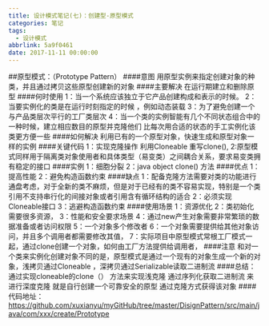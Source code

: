 ```yaml
---
title: 设计模式笔记(七)：创建型-原型模式
categories: 笔记
tags:
  - 设计模式
abbrlink: 5a9f0461
date: 2017-11-11 00:00:00
---
```

##原型模式：（Prototype Pattern）
####意图
用原型实例来指定创建对象的种类，并且通过拷贝这些原型创建新的对象 
####主要解决
在运行期建立和删除原型
####何时使用
1：当一个系统应该独立于它产品创建构成和表示的时候。
2：当要实例化的类是在运行时刻指定的时候 ，例如动态装载
3：为了避免创建一个与产品类层次平行的工厂类层次
4：当一个类的实例智能有几个不同状态组合中的一种时候，建立相应数目的原型并克隆他们 比每次用合适的状态的手工实例化该 类更方便一些
####如何解决
利用已有的一个原型对象，快速生成和原型对象一样的实例
####关键代码
1：实现克隆操作 利用Cloneable 重写clone(),
2:原型模式同样用于隔离类对象使用者和具体类型（易变类）之间耦合关系，要求易变类拥有稳定的接口
####实例
1：细胞分裂
2：java object clone() 方法
####优点
1：提高性能
2：避免构造函数约束
####缺点
1：配备克隆方法需要对类的功能进行通盘考虑，对于全新的类不麻烦，但是对于已经有的类不容易实现，特别是一个类引用不支持串行化的间接对象或者引用含有循环结构的适合
2：必须实现Cloneable接口
3：逃避构造函数约束
####使用场景
1：资源优化
2：类初始化需要很多资源，
3：性能和安全要求场景
4：通过new产生对象需要非常繁琐的数据准备或者访问权限
5：一个对象多个修改者
6：一个对象需要提供给其他对象访问，并且多个调用者都需要修改其值，
7：实际项目中原型模式常根工厂模式一起，通过clone创建一个对象，如何由工厂方法提供给调用者，
####注意
和对一个类来实例化创建对象不同的是，原型模式是通过一个现有的对象生成一个新的对象，浅拷贝通过Cloneable ，深拷贝通过Serializable读取二进制流
####总结：通过实现cloneable的clone（） 方法来实现浅克隆  通过序列化获取二进制流 来进行深度克隆 就是自行创建一个可靠安全的原型 通过克隆方式获得该对象
####代码地址：https://github.com/xuxianyu/myGitHub/tree/master/DisignPattern/src/main/java/com/xxx/create/Prototype

